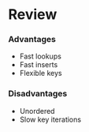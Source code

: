 # Review
### Advantages
- Fast lookups
- Fast inserts
- Flexible keys

### Disadvantages
- Unordered
- Slow key iterations